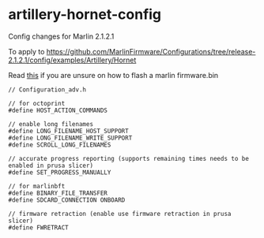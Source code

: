 # artillery-hornet-config

Config changes for Marlin 2.1.2.1

To apply to https://github.com/MarlinFirmware/Configurations/tree/release-2.1.2.1/config/examples/Artillery/Hornet

Read [this](./how-to-flash.md) if you are unsure on how to flash a marlin firmware.bin

```
// Configuration_adv.h

// for octoprint
#define HOST_ACTION_COMMANDS

// enable long filenames
#define LONG_FILENAME_HOST_SUPPORT
#define LONG_FILENAME_WRITE_SUPPORT
#define SCROLL_LONG_FILENAMES

// accurate progress reporting (supports remaining times needs to be enabled in prusa slicer)
#define SET_PROGRESS_MANUALLY

// for marlinbft
#define BINARY_FILE_TRANSFER
#define SDCARD_CONNECTION ONBOARD

// firmware retraction (enable use firmware retraction in prusa slicer)
#define FWRETRACT
```
